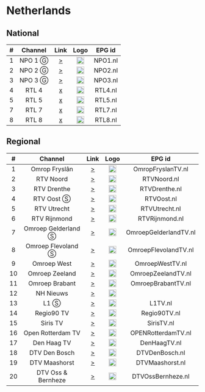 <h1>Netherlands</h1>

<h2>National</h2>

| #   | Channel        | Link  | Logo | EPG id |
|:---:|:--------------:|:-----:|:----:|:------:|
| 1   | NPO 1 Ⓖ   | [>](http://resolver.streaming.api.nos.nl/livestream?url=/live/npo/tvlive/npo1/npo1.isml/.m3u8) | <img height="20" src="https://i.imgur.com/pUBy4Pb.png"/> | NPO1.nl |
| 2   | NPO 2 Ⓖ   | [>](http://resolver.streaming.api.nos.nl/livestream?url=/live/npo/tvlive/npo2/npo2.isml/.m3u8) | <img height="20" src="https://i.imgur.com/Vl2G1H3.png"/> | NPO2.nl |
| 3   | NPO 3 Ⓖ   | [>](http://resolver.streaming.api.nos.nl/livestream?url=/live/npo/tvlive/npo3/npo3.isml/.m3u8) | <img height="20" src="https://i.imgur.com/dVB4Pqc.png"/> | NPO3.nl |
| 4   | RTL 4     | [x]() | <img height="20" src="https://i.imgur.com/qzvUqSX.png"/> | RTL4.nl |
| 5   | RTL 5     | [x]() | <img height="20" src="https://i.imgur.com/paBpoKB.png"/> | RTL5.nl |
| 7   | RTL 7     | [x]() | <img height="20" src="https://i.imgur.com/MxWqvuQ.png"/> | RTL7.nl |
| 8   | RTL 8     | [x]() | <img height="20" src="https://i.imgur.com/gnKZbqd.png"/> | RTL8.nl |

<h2>Regional</h2>

| #   | Channel        | Link  | Logo | EPG id |
|:---:|:--------------:|:-----:|:----:|:------:|
| 1   | Omrop Fryslân      | [>](https://d3pvma9xb2775h.cloudfront.net/live/omropfryslan/stream04/index.m3u8) | <img height="20" src="https://i.imgur.com/0VKJLAK.png"/> | OmropFryslanTV.nl |
| 2   | RTV Noord          | [>](https://media.rtvnoord.nl/live/rtvnoord/tv/3e8fe3c1-0868-49b0-b2f3-7dd6eb30651f/index.m3u8) | <img height="20" src="https://i.imgur.com/pO5Mexa.png"/> | RTVNoord.nl |
| 3   | RTV Drenthe        | [>](https://cdn.rtvdrenthe.nl/live/rtvdrenthe/tv/1080p/prog_index.m3u8) | <img height="20" src="https://i.imgur.com/GaGqM4z.png"/> | RTVDrenthe.nl |
| 4   | RTV Oost Ⓢ         | [>](https://mediacdn.rtvoost.nl/live/rtvoost/tv-oost/index.m3u8) | <img height="20" src="https://i.imgur.com/8ropV29.png"/> | RTVOost.nl |
| 5   | RTV Utrecht        | [>](http://media.rtvutrecht.nl/live/rtvutrecht/rtvutrecht/index.m3u8) | <img height="20" src="https://i.imgur.com/c0I24N6.png"/> | RTVUtrecht.nl |
| 6   | RTV Rijnmond       | [>](http://d3r4bk4fg0k2xi.cloudfront.net/rijnmondTv/index.m3u8) | <img height="20" src="https://i.imgur.com/TNhUVEm.png"/> | RTVRijnmond.nl |
| 7   | Omroep Gelderland Ⓢ| [>](http://web.omroepgelderland.nl/live/livetv.m3u8) | <img height="20" src="https://i.imgur.com/TPlyvUQ.png"/> | OmroepGelderlandTV.nl |
| 8   | Omroep Flevoland Ⓢ | [>](https://d5ms27yy6exnf.cloudfront.net/live/omroepflevoland/tv/index.m3u8) | <img height="20" src="https://i.imgur.com/d1CmTcI.png"/> | OmroepFlevolandTV.nl |
| 9   | Omroep West        | [>](http://d2dslh4sd7yvc1.cloudfront.net/live/omroepwest/ngrp:tv-feed_all/playlist.m3u8) | <img height="20" src="https://i.imgur.com/aax1HPH.png"/> | OmroepWestTV.nl |
| 10  | Omroep Zeeland     | [>](http://d3isaxd2t6q8zm.cloudfront.net/live/omroepzeeland/tv/index.m3u8) | <img height="20" src="https://i.imgur.com/8aLDyUI.png"/> | OmroepZeelandTV.nl |
| 11  | Omroep Brabant     | [>](http://d3slqp9xhts6qb.cloudfront.net/live/omroepbrabant/tv/index.m3u8) | <img height="20" src="https://i.imgur.com/Jv7IjHJ.png"/> | OmroepBrabantTV.nl |
| 12  | NH Nieuws          | [>](https://rrr.sz.xlcdn.com/?account=nhnieuws&file=live&type=live&service=wowza&protocol=https&output=playlist.m3u8) | <img height="20" src="https://i.imgur.com/SQPVOwn.png"/> |
| 13  | L1 Ⓢ               | [>](http://d34pj260kw1xmk.cloudfront.net/live/l1/tv/index.m3u8) | <img height="20" src="https://i.imgur.com/Jyhn1iP.png"/> | L1TV.nl |
| 14  | Regio90 TV             | [>](https://ms2.mx-cd.net/dtv-02/260-2403096/Regio90TV.smil/playlist.m3u8) | <img height="20" src="https://regio90.nl/wp-content/uploads/2021/06/beeldmerk-90tv-fm-trans.png"/> | Regio90TV.nl |
| 15  | Siris TV           | [>](https://cdn.streammy.events/siris/playout/playlist.m3u8) | <img height="20" src="https://siris.nl/siris_nl/images/logo.svg"/> | SirisTV.nl |
| 16  | Open Rotterdam TV          | [>](http://ms2.mx-cd.net/tv/141-573555/OPEN_Rotterdam.smil/playlist.m3u8) | <img height="20" src="https://openrotterdam.nl/wp-content/uploads/2021/09/logo_OR_zw@2x.png"/> | OPENRotterdamTV.nl |
| 17 | Den Haag TV         | [>](http://wowza5.video-streams.nl:1935/denhaag/denhaag/playlist.m3u8) | <img height="20" src="https://www.denhaagfm.nl/_ipx/s_400x400/img/logo_denhaagfm_dark.jpg"/> | DenHaagTV.nl |
| 18  | DTV Den Bosch   | [>](https://rrr.sz.xlcdn.com/?account=dtvmaasland&file=dtv2&output=playlist.m3u8&protocol=https&service=wowza&type=live) | <img height="20" src="https://is5-ssl.mzstatic.com/image/thumb/Purple128/v4/b5/7f/c2/b57fc222-d173-4f5a-12ab-0d693b8b4335/source/512x512bb.jpg"/> | DTVDenBosch.nl |
| 19  | DTV Maashorst  | [>](https://rrr.sz.xlcdn.com/?account=dtvmaasland&file=dtv3&output=playlist.m3u8&protocol=https&service=wowza&type=live) | <img height="20" src="https://user-images.githubusercontent.com/128420938/226982618-64c8d6e4-d6d7-4aa9-ace0-ee6be6d61a86.png"/> | DTVMaashorst.nl |
| 20  | DTV Oss & Bernheze | [>](https://rrr.sz.xlcdn.com/?account=dtvmaasland&file=dtv1&output=playlist.m3u8&protocol=https&service=wowza&type=live) | <img height="20" src="https://user-images.githubusercontent.com/128420938/226982661-f4cfdd9c-b92e-4fa8-b05c-b8c7819af10f.png"/> | DTVOssBernheze.nl |
